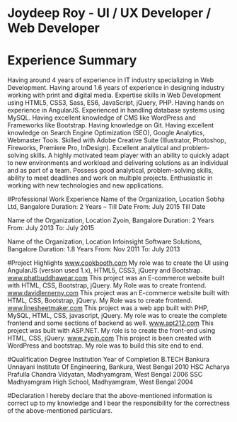 # Joydeep Roy - UI / UX Developer / Web Developer

# Experience Summary
Having around 4 years of experience in IT industry specializing in Web Development.
Having around 1.6 years of experience in designing industry working with print and digital media.
Expertise skills in Web Development using HTML5, CSS3, Sass, ES6, JavaScript, jQuery, PHP.
Having hands on experience in AngularJS.
Experienced in handling database systems using MySQL.
Having excellent knowledge of CMS like WordPress and Frameworks like Bootstrap.
Having knowledge on Git.
Having excellent knowledge on Search Engine Optimization (SEO), Google Analytics, Webmaster Tools.
Skilled with Adobe Creative Suite (Illustrator, Photoshop, Fireworks, Premiere Pro, InDesign).
Excellent analytical and problem-solving skills.
A highly motivated team player with an ability to quickly adapt to new environments and workload and delivering solutions as an individual and as part of a team.
Possess good analytical, problem-solving skills, ability to meet deadlines and work on multiple projects.
Enthusiastic in working with new technologies and new applications.

#Professional Work Experience
Name of the Organization, Location
Sobha Ltd, Bangalore
Duration:  2 Years – Till Date
From: July 2015
Till Date

Name of the Organization, Location
Zyoin, Bangalore
Duration:  2 Years
From: July 2013
To: July 2015

Name of the Organization, Location
Infoinsight Software Solutions, Bangalore
Duration:  1.8 Years
From: Nov 2011
To: July 2013

#Project Highlights
www.cookbooth.com
My role was to create the UI using AngularJS (version used 1.x), HTML5, CSS3, jQuery and Bootstrap.
www.phatbuddhawear.com
This project was an E-commerce website built with HTML, CSS, Bootstrap, jQuery. My Role was to create frontend.
www.davidlernerny.com
This project was an E-commerce website built with HTML, CSS, Bootstrap, jQuery. My Role was to create frontend.
www.linesheetmaker.com
This project was a web app built with PHP, MySQL, HTML, CSS, javascript, jQuery. My role was to create the complete frontend and some sections of backend as well.
www.apt212.com
This project was built with ASP.NET. My role is to create the front-end using HTML, CSS, jQuery.
www.zyoin.com
This project is been created with WordPress and bootstrap. My role was to build this site end to end.

#Qualification
Degree
Institution
Year of Completion
B.TECH
Bankura Unnayani Institute Of Engineering,
Bankura, West Bengal
2010
HSC
Acharya Prafulla Chandra Vidyatan,
Madhyamgram, West Bengal
2006
SSC
Madhyamgram High School,
Madhyamgram, West Bengal
2004

#Declaration
I hereby declare that the above-mentioned information is correct up to my knowledge and I bear the responsibility for the correctness of the above-mentioned particulars.
